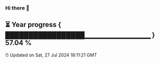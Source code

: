 ### Hi there 👋
⏳ Year progress { █████████████████▁▁▁▁▁▁▁▁▁▁▁▁▁ } 57.04 %
---
⏰ Updated on Sat, 27 Jul 2024 18:11:21 GMT

